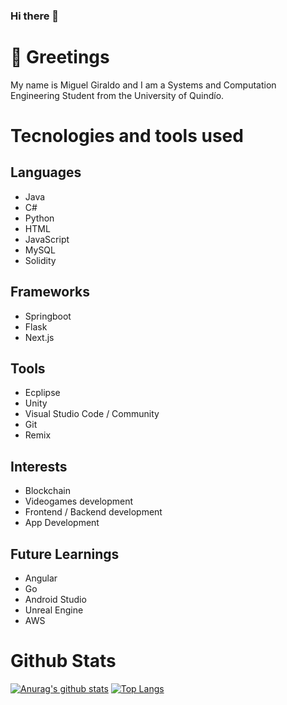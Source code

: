 ### Hi there 👋

# 🤝 Greetings
My name is Miguel Giraldo and I am a Systems and Computation Engineering Student from the University of Quindío.

# Tecnologies and tools used

## Languages
- Java
- C#
- Python
- HTML
- JavaScript
- MySQL
- Solidity

## Frameworks
- Springboot
- Flask
- Next.js

## Tools
- Ecplipse
- Unity
- Visual Studio Code / Community
- Git
- Remix

## Interests
- Blockchain
- Videogames development
- Frontend / Backend development
- App Development

## Future Learnings
- Angular
- Go
- Android Studio
- Unreal Engine
- AWS

# Github Stats
[![Anurag's github stats](https://github-readme-stats.vercel.app/api?username=DMDASHI&count_private=true&include_all_commits=true)](https://github.com/anuraghazra/github-readme-stats)
[![Top Langs](https://github-readme-stats.vercel.app/api/top-langs/?username=DMDASHI&layout=compact)](https://github.com/anuraghazra/github-readme-stats)
<!--
**DONMDASH/DONMDASH** is a ✨ _special_ ✨ repository because its `README.md` (this file) appears on your GitHub profile.

Here are some ideas to get you started:

- 🔭 I’m currently working on ...
- 🌱 I’m currently learning ...
- 👯 I’m looking to collaborate on ...
- 🤔 I’m looking for help with ...
- 💬 Ask me about ...
- 📫 How to reach me: ...
- 😄 Pronouns: ...
- ⚡ Fun fact: ...
-->
